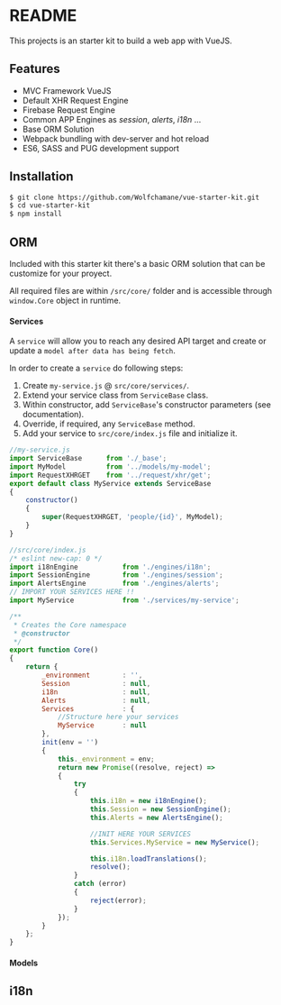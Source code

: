 # README

This projects is an starter kit to build a web app with VueJS.

## Features

- MVC Framework VueJS
- Default XHR Request Engine
- Firebase Request Engine
- Common APP Engines as _session_, _alerts_, _i18n_ ...
- Base ORM Solution
- Webpack bundling with dev-server and hot reload
- ES6, SASS and PUG development support


## Installation

```bash
$ git clone https://github.com/Wolfchamane/vue-starter-kit.git
$ cd vue-starter-kit
$ npm install
```

## ORM

Included with this starter kit there's a basic ORM solution that can be customize for your proyect.

All required files are within `/src/core/` folder and is accessible through `window.Core` object in runtime.

#### Services

A `service` will allow you to reach any desired API target and create or update a `model after data has being fetch`.

In order to create a `service` do following steps:

1. Create `my-service.js` @ `src/core/services/`.
2. Extend your service class from `ServiceBase` class.
3. Within constructor, add `ServiceBase`'s constructor parameters (see documentation).
4. Override, if required, any `ServiceBase` method.
5. Add your service to `src/core/index.js` file and initialize it.

```javascript
//my-service.js
import ServiceBase      from './_base';
import MyModel          from '../models/my-model';
import RequestXHRGET    from '../request/xhr/get';
export default class MyService extends ServiceBase
{
    constructor()
    {
        super(RequestXHRGET, 'people/{id}', MyModel);
    }
}
```


```javascript
//src/core/index.js
/* eslint new-cap: 0 */
import i18nEngine           from './engines/i18n';
import SessionEngine        from './engines/session';
import AlertsEngine         from './engines/alerts';
// IMPORT YOUR SERVICES HERE !!
import MyService            from './services/my-service';

/**
 * Creates the Core namespace
 * @constructor
 */
export function Core()
{
    return {
        _environment        : '',
        Session             : null,
        i18n                : null,
        Alerts              : null,
        Services            : {
            //Structure here your services
            MyService       : null
        },
        init(env = '')
        {
            this._environment = env;
            return new Promise((resolve, reject) =>
            {
                try
                {
                    this.i18n = new i18nEngine();
                    this.Session = new SessionEngine();
                    this.Alerts = new AlertsEngine();

                    //INIT HERE YOUR SERVICES
                    this.Services.MyService = new MyService();

                    this.i18n.loadTranslations();
                    resolve();
                }
                catch (error)
                {
                    reject(error);
                }
            });
        }
    };
}

```

#### Models

## i18n
